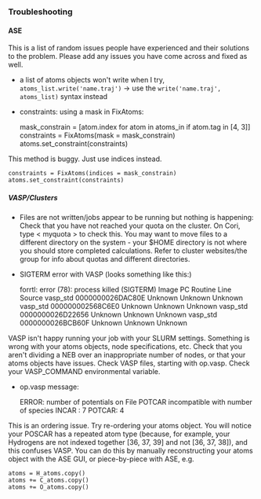 ### Troubleshooting

#### ASE

This is a list of random issues people have experienced and their solutions to the problem. Please add any issues you have come across and fixed as well. 

- a list of atoms objects won't write when I try, `atoms_list.write('name.traj')` -> use the `write('name.traj', atoms_list)` syntax instead

- constraints: using a mask in FixAtoms:

    mask_constrain = \[atom.index for atom in atoms_in if atom.tag in \[4, 3\]\]
    constraints = FixAtoms(mask = mask_constrain)
	  atoms.set_constraint(constraints)

 This method is buggy. Just use indices instead.

    constraints = FixAtoms(indices = mask_constrain)
    atoms.set_constraint(constraints)
    
##### VASP/Clusters

- Files are not written/jobs appear to be running but nothing is happening: Check that you have not reached your quota on the cluster. On Cori, type < myquota > to check this. You may want to move files to a different directory on the system - your $HOME directory is not where you should store completed calculations. Refer to cluster websites/the group for info about quotas and different directories.

- SIGTERM error with VASP (looks something like this:)

    forrtl: error (78): process killed (SIGTERM)
    Image              PC                Routine            Line        Source
    vasp_std           0000000026DAC80E  Unknown               Unknown  Unknown
    vasp_std           000000002568C6E0  Unknown               Unknown  Unknown
    vasp_std           0000000026D22656  Unknown               Unknown  Unknown
    vasp_std           0000000026BCB60F  Unknown               Unknown  Unknown
    
 VASP isn't happy running your job with your SLURM settings. Something is wrong with your atoms objects, node specifications, etc. Check that you aren't dividing a NEB over an inappropriate number of nodes, or that your atoms objects have issues. Check VASP files, starting with op.vasp. Check your VASP_COMMAND environmental variable.
 
 - op.vasp message:
 
     ERROR: number of potentials on File POTCAR incompatible with number of species
     INCAR :           7 POTCAR:            4
     
 This is an ordering issue. Try re-ordering your atoms object. You will notice your POSCAR has a repeated atom type (because, for example, your Hydrogens are not indexed together [36, 37, 39] and not [36, 37, 38]), and this confuses VASP. You can do this by manually reconstructing your atoms object with the ASE GUI, or piece-by-piece with ASE, e.g.
 
    atoms = H_atoms.copy()
    atoms += C_atoms.copy()
    atoms += O_atoms.copy()
    
